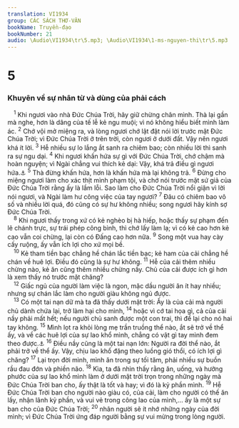 ```yaml
---
translation: VI1934
group: CÁC SÁCH THƠ-VĂN
bookName: Truyền-đạo 
bookNumber: 21
audio: \Audio\VI1934\tr\5.mp3; \Audio\VI1934\1-ms-nguyen-thi\tr\5.mp3
---
```


<div class="title"><h1>5</h1><h3>Khuyên về sự nhân từ và dùng của phải cách</h3></div>
<span class="verse tr_5_1"> <sup>1</sup> Khi ngươi vào nhà Đức Chúa Trời, hãy giữ chừng chân mình. Thà lại gần mà nghe, hơn là dâng của tế lễ kẻ ngu muội; vì nó không hiểu biết mình làm ác. </span>
<span class="verse tr_5_2"><sup>2</sup> Chớ vội mở miệng ra, và lòng ngươi chớ lật đật nói lời trước mặt Đức Chúa Trời; vì Đức Chúa Trời ở trên trời, còn ngươi ở dưới đất. Vậy nên ngươi khá ít lời. </span>
<span class="verse tr_5_3"><sup>3</sup> Hễ nhiều sự lo lắng ắt sanh ra chiêm bao; còn nhiều lời thì sanh ra sự ngu dại. </span>
<span class="verse tr_5_4"><sup>4</sup> Khi ngươi khấn hứa sự gì với Đức Chúa Trời, chớ chậm mà hoàn nguyện; vì Ngài chẳng vui thích kẻ dại: Vậy, khá trả điều gì ngươi hứa.<a data-toggle="tooltip" data-placement="bottom" title="Thi 66:13-14">⚓</a></span>
<span class="verse tr_5_5"><sup>5</sup> Thà đừng khấn hứa, hơn là khấn hứa mà lại không trả. </span>
<span class="verse tr_5_6"><sup>6</sup> Đừng cho miệng ngươi làm cho xác thịt mình phạm tội, và chớ nói trước mặt sứ giả của Đức Chúa Trời rằng ấy là lầm lỗi. Sao làm cho Đức Chúa Trời nổi giận vì lời nói ngươi, và Ngài làm hư công việc của tay ngươi? </span>
<span class="verse tr_5_7"><sup>7</sup> Đâu có chiêm bao vô số và nhiều lời quá, đó cũng có sự hư không nhiều; song ngươi hãy kính sợ Đức Chúa Trời. <br/></span>
<span class="verse tr_5_8"> <sup>8</sup> Khi ngươi thấy trong xứ có kẻ nghèo bị hà hiếp, hoặc thấy sự phạm đến lẽ chánh trực, sự trái phép công bình, thì chớ lấy làm lạ; vì có kẻ cao hơn kẻ cao vẫn coi chừng, lại còn có Đấng cao hơn nữa. </span>
<span class="verse tr_5_9"><sup>9</sup> Song một vua hay cày cấy ruộng, ấy vẫn ích lợi cho xứ mọi bề. <br/></span>
<span class="verse tr_5_10"> <sup>10</sup> Kẻ tham tiền bạc chẳng hề chán lắc tiền bạc; kẻ ham của cải chẳng hề chán về huê lợi. Điều đó cũng là sự hư không. </span>
<span class="verse tr_5_11"><sup>11</sup> Hễ của cải thêm nhiều chừng nào, kẻ ăn cũng thêm nhiều chừng nấy. Chủ của cải được ích gì hơn là xem thấy nó trước mặt chăng? <br/></span>
<span class="verse tr_5_12"> <sup>12</sup> Giấc ngủ của người làm việc là ngon, mặc dầu người ăn ít hay nhiều; nhưng sự chán lắc làm cho người giàu không ngủ được. <br/></span>
<span class="verse tr_5_13"> <sup>13</sup> Có một tai nạn dữ mà ta đã thấy dưới mặt trời: Ấy là của cải mà người chủ dành chứa lại, trở làm hại cho mình, </span>
<span class="verse tr_5_14"><sup>14</sup> hoặc vì cớ tai họa gì, cả của cải nầy phải mất hết; nếu người chủ sanh được một con trai, thì để lại cho nó hai tay không. </span>
<span class="verse tr_5_15"><sup>15</sup> Mình lọt ra khỏi lòng mẹ trần truồng thể nào, ắt sẽ trở về thể ấy, và về các huê lợi của sự lao khổ mình, chẳng có vật gì tay mình đem theo được.<a data-toggle="tooltip" data-placement="bottom" title="Giop 1:21; Thi 49:17; 1Ti 6:7">⚓</a></span>
<span class="verse tr_5_16"><sup>16</sup> Điều nầy cũng là một tai nạn lớn: Người ra đời thể nào, ắt phải trở về thể ấy. Vậy, chịu lao khổ đặng theo luồng gió thổi, có ích lợi gì chăng? </span>
<span class="verse tr_5_17"><sup>17</sup> Lại trọn đời mình, mình ăn trong sự tối tăm, phải nhiều sự buồn rầu đau đớn và phiền não. </span>
<span class="verse tr_5_18"><sup>18</sup> Kìa, ta đã nhìn thấy rằng ăn, uống, và hưởng phước của sự lao khổ mình làm ở dưới mặt trời trọn trong những ngày mà Đức Chúa Trời ban cho, ấy thật là tốt và hay; vì đó là kỷ phần mình. </span>
<span class="verse tr_5_19"><sup>19</sup> Hễ Đức Chúa Trời ban cho người nào giàu có, của cải, làm cho người có thế ăn lấy, nhận lãnh kỷ phần, và vui vẻ trong công lao của mình,… ấy là một sự ban cho của Đức Chúa Trời; </span>
<span class="verse tr_5_20"><sup>20</sup> nhân người sẽ ít nhớ những ngày của đời mình; vì Đức Chúa Trời ứng đáp người bằng sự vui mừng trong lòng người. <br/></span>
